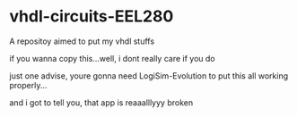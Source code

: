 # vhdl-circuits-EEL280
A repositoy aimed to put my vhdl stuffs

if you wanna copy this...well, i dont really care if you do


just one advise, youre gonna need LogiSim-Evolution to put this all working properly...


and i got to tell you, that app is reaaalllyyy broken
